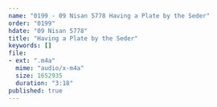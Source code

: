 ```yaml
---
name: "0199 - 09 Nisan 5778 Having a Plate by the Seder"
order: "0199"
hdate: "09 Nisan 5778"
title: "Having a Plate by the Seder"
keywords: []
file:
- ext: ".m4a"
  mime: "audio/x-m4a"
  size: 1652935
  duration: "3:18"
published: true
---
```


